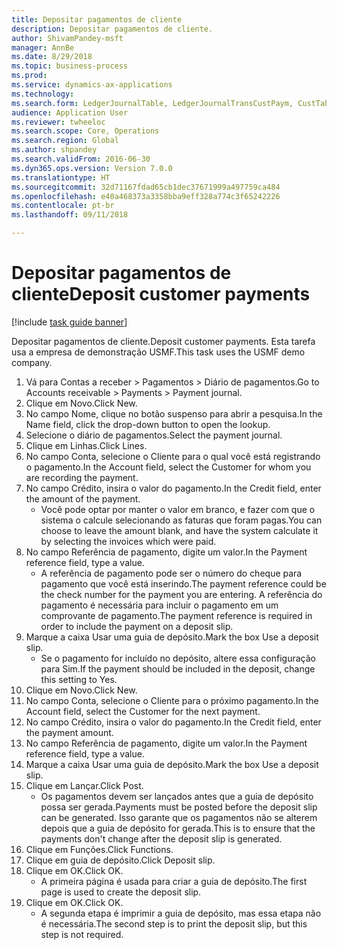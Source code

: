 ```yaml
--- 
title: Depositar pagamentos de cliente
description: Depositar pagamentos de cliente.
author: ShivamPandey-msft
manager: AnnBe
ms.date: 8/29/2018
ms.topic: business-process
ms.prod: 
ms.service: dynamics-ax-applications
ms.technology: 
ms.search.form: LedgerJournalTable, LedgerJournalTransCustPaym, CustTableLookup
audience: Application User
ms.reviewer: twheeloc
ms.search.scope: Core, Operations
ms.search.region: Global
ms.author: shpandey
ms.search.validFrom: 2016-06-30
ms.dyn365.ops.version: Version 7.0.0
ms.translationtype: HT
ms.sourcegitcommit: 32d71167fdad65cb1dec37671999a497759ca484
ms.openlocfilehash: e40a468373a3358bba9eff328a774c3f65242226
ms.contentlocale: pt-br
ms.lasthandoff: 09/11/2018

---
```

# <a name="deposit-customer-payments"></a><span data-ttu-id="09d71-103">Depositar pagamentos de cliente</span><span class="sxs-lookup"><span data-stu-id="09d71-103">Deposit customer payments</span></span>

[!include [task guide banner](../../includes/task-guide-banner.md)]

<span data-ttu-id="09d71-104">Depositar pagamentos de cliente.</span><span class="sxs-lookup"><span data-stu-id="09d71-104">Deposit customer payments.</span></span> <span data-ttu-id="09d71-105">Esta tarefa usa a empresa de demonstração USMF.</span><span class="sxs-lookup"><span data-stu-id="09d71-105">This task uses the USMF demo company.</span></span>

1. <span data-ttu-id="09d71-106">Vá para Contas a receber > Pagamentos > Diário de pagamentos.</span><span class="sxs-lookup"><span data-stu-id="09d71-106">Go to Accounts receivable > Payments > Payment journal.</span></span>
2. <span data-ttu-id="09d71-107">Clique em Novo.</span><span class="sxs-lookup"><span data-stu-id="09d71-107">Click New.</span></span>
3. <span data-ttu-id="09d71-108">No campo Nome, clique no botão suspenso para abrir a pesquisa.</span><span class="sxs-lookup"><span data-stu-id="09d71-108">In the Name field, click the drop-down button to open the lookup.</span></span>
4. <span data-ttu-id="09d71-109">Selecione o diário de pagamentos.</span><span class="sxs-lookup"><span data-stu-id="09d71-109">Select the payment journal.</span></span> 
5. <span data-ttu-id="09d71-110">Clique em Linhas.</span><span class="sxs-lookup"><span data-stu-id="09d71-110">Click Lines.</span></span>
6. <span data-ttu-id="09d71-111">No campo Conta, selecione o Cliente para o qual você está registrando o pagamento.</span><span class="sxs-lookup"><span data-stu-id="09d71-111">In the Account field, select the Customer for whom you are recording the payment.</span></span>
7. <span data-ttu-id="09d71-112">No campo Crédito, insira o valor do pagamento.</span><span class="sxs-lookup"><span data-stu-id="09d71-112">In the Credit field, enter the amount of the payment.</span></span>
    * <span data-ttu-id="09d71-113">Você pode optar por manter o valor em branco, e fazer com que o sistema o calcule selecionando as faturas que foram pagas.</span><span class="sxs-lookup"><span data-stu-id="09d71-113">You can choose to leave the amount blank, and have the system calculate it by selecting the invoices which were paid.</span></span>  
8. <span data-ttu-id="09d71-114">No campo Referência de pagamento, digite um valor.</span><span class="sxs-lookup"><span data-stu-id="09d71-114">In the Payment reference field, type a value.</span></span>
    * <span data-ttu-id="09d71-115">A referência de pagamento pode ser o número do cheque para pagamento que você está inserindo.</span><span class="sxs-lookup"><span data-stu-id="09d71-115">The payment reference could be the check number for the payment you are entering.</span></span> <span data-ttu-id="09d71-116">A referência do pagamento é necessária para incluir o pagamento em um comprovante de pagamento.</span><span class="sxs-lookup"><span data-stu-id="09d71-116">The payment reference is required in order to include the payment on a deposit slip.</span></span>  
9. <span data-ttu-id="09d71-117">Marque a caixa Usar uma guia de depósito.</span><span class="sxs-lookup"><span data-stu-id="09d71-117">Mark the box Use a deposit slip.</span></span>
    * <span data-ttu-id="09d71-118">Se o pagamento for incluído no depósito, altere essa configuração para Sim.</span><span class="sxs-lookup"><span data-stu-id="09d71-118">If the payment should be included in the deposit, change this setting to Yes.</span></span>  
10. <span data-ttu-id="09d71-119">Clique em Novo.</span><span class="sxs-lookup"><span data-stu-id="09d71-119">Click New.</span></span>
11. <span data-ttu-id="09d71-120">No campo Conta, selecione o Cliente para o próximo pagamento.</span><span class="sxs-lookup"><span data-stu-id="09d71-120">In the Account field, select the Customer for the next payment.</span></span>
12. <span data-ttu-id="09d71-121">No campo Crédito, insira o valor do pagamento.</span><span class="sxs-lookup"><span data-stu-id="09d71-121">In the Credit field, enter the payment amount.</span></span>
13. <span data-ttu-id="09d71-122">No campo Referência de pagamento, digite um valor.</span><span class="sxs-lookup"><span data-stu-id="09d71-122">In the Payment reference field, type a value.</span></span>
14. <span data-ttu-id="09d71-123">Marque a caixa Usar uma guia de depósito.</span><span class="sxs-lookup"><span data-stu-id="09d71-123">Mark the box Use a deposit slip.</span></span>
15. <span data-ttu-id="09d71-124">Clique em Lançar.</span><span class="sxs-lookup"><span data-stu-id="09d71-124">Click Post.</span></span>
    * <span data-ttu-id="09d71-125">Os pagamentos devem ser lançados antes que a guia de depósito possa ser gerada.</span><span class="sxs-lookup"><span data-stu-id="09d71-125">Payments must be posted before the deposit slip can be generated.</span></span> <span data-ttu-id="09d71-126">Isso garante que os pagamentos não se alterem depois que a guia de depósito for gerada.</span><span class="sxs-lookup"><span data-stu-id="09d71-126">This is to ensure that the payments don't change after the deposit slip is generated.</span></span>  
16. <span data-ttu-id="09d71-127">Clique em Funções.</span><span class="sxs-lookup"><span data-stu-id="09d71-127">Click Functions.</span></span>
17. <span data-ttu-id="09d71-128">Clique em guia de depósito.</span><span class="sxs-lookup"><span data-stu-id="09d71-128">Click Deposit slip.</span></span>
18. <span data-ttu-id="09d71-129">Clique em OK.</span><span class="sxs-lookup"><span data-stu-id="09d71-129">Click OK.</span></span>
    * <span data-ttu-id="09d71-130">A primeira página é usada para criar a guia de depósito.</span><span class="sxs-lookup"><span data-stu-id="09d71-130">The first page is used to create the deposit slip.</span></span>  
19. <span data-ttu-id="09d71-131">Clique em OK.</span><span class="sxs-lookup"><span data-stu-id="09d71-131">Click OK.</span></span>
    * <span data-ttu-id="09d71-132">A segunda etapa é imprimir a guia de depósito, mas essa etapa não é necessária.</span><span class="sxs-lookup"><span data-stu-id="09d71-132">The second step is to print the deposit slip, but this step is not required.</span></span>  



